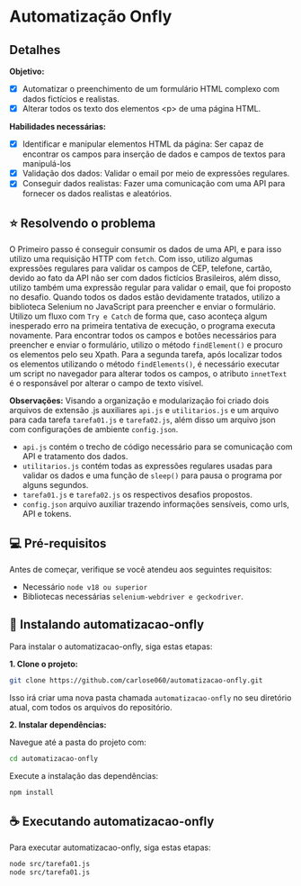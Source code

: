 # Automatização Onfly

## Detalhes


**Objetivo:**
 - [x] Automatizar o preenchimento de um formulário HTML complexo com dados fictícios e realistas.
 - [x] Alterar todos os texto dos elementos &lt;p&gt; de uma página HTML.

**Habilidades necessárias:**
 - [x] Identificar e manipular elementos HTML da página: Ser capaz de encontrar os campos para inserção de dados e campos de textos para manipulá-los
 - [x] Validação dos dados: Validar o email por meio de expressões regulares.
 - [x] Conseguir dados realistas: Fazer uma comunicação com uma API para fornecer os dados realistas e aleatórios. 

## ⭐ Resolvendo o problema
O Primeiro passo é conseguir consumir os dados de uma API, e para isso utilizo uma requisição HTTP com `fetch`. Com isso, utilizo algumas expressões regulares para validar os campos de CEP, telefone, cartão, devido ao fato da API não ser com dados fictícios Brasileiros, além disso, utilizo também uma expressão regular para validar o email, que foi proposto no desafio.
Quando todos os dados estão devidamente tratados, utilizo a biblioteca Selenium no JavaScript para preencher e enviar o formulário. Utilizo um fluxo com `Try e Catch` de forma que, caso aconteça algum inesperado erro na primeira tentativa de execução, o programa executa novamente. Para encontrar todos os campos e botões necessários para preencher e enviar o formulário, utilizo o método `findElement()` e procuro os elementos pelo seu Xpath.
Para a segunda tarefa, após localizar todos os elementos utilizando o método `findElements()`, é necessário executar um script no navegador para alterar todos os campos, o atributo `innetText` é o responsável por alterar o campo de texto visível.


**Observações:**
Visando a organização e modularização foi criado dois arquivos de extensão .js auxiliares `api.js` e `utilitarios.js` e um arquivo para cada tarefa `tarefa01.js` e `tarefa02.js`, além disso um arquivo json com configurações de ambiente `config.json`.


- `api.js` contém o trecho de código necessário para se comunicação com API e tratamento dos dados.
- `utilitarios.js` contém todas as expressões regulares usadas para validar os dados e uma função de `sleep()` para pausa o programa por alguns segundos.
- `tarefa01.js` e `tarefa02.js` os respectivos desafios propostos.
- `config.json` arquivo auxiliar trazendo informações sensíveis, como urls, API e tokens.



## 💻 Pré-requisitos

Antes de começar, verifique se você atendeu aos seguintes requisitos:

- Necessário `node v18 ou superior`
- Bibliotecas necessárias `selenium-webdriver e geckodriver`.


## 🚀 Instalando automatizacao-onfly

Para instalar o automatizacao-onfly, siga estas etapas:

**1. Clone o projeto:**
```bash
git clone https://github.com/carlose060/automatizacao-onfly.git
```
Isso irá criar uma nova pasta chamada `automatizacao-onfly` no seu diretório atual, com todos os arquivos do repositório.

**2. Instalar dependências:**

Navegue até a pasta do projeto com: 

```bash
cd automatizacao-onfly 
```
Execute a instalação das dependências:

```bash
npm install
```

## ☕ Executando automatizacao-onfly

Para executar automatizacao-onfly, siga estas etapas:

```bash
node src/tarefa01.js 
node src/tarefa01.js 
```